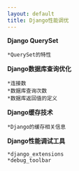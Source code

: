 ```yaml
---
layout: default
title: Django性能调优
---
```


**Django QuerySet**

    *QuerySet的特性
    
**Django数据库查询优化**

    *连接数
    *数据库查询次数
    *数据库返回值的定义
    
**Django缓存技术**

    *Django的缓存相关信息
    
**Django性能调试工具**

    *django_extensions
    *debug_toolbar
    

